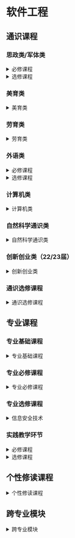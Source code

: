 # 软件工程

## 通识课程

### 思政类/军体类

<details>
<summary>必修课程</summary>
<a><p style="font-size:16px;color:grey">形势与政策I</p></a>

<a><p style="font-size:16px;color:grey">思想道德与法治</p></a>

<a><p style="font-size:16px;color:grey">中国近现代史纲要</p></a>

<a><p style="font-size:16px;color:grey">马克思主义基本原理</p></a>

<a><p style="font-size:16px;color:grey">毛泽东思想和中国特色社会主义理论体系概论</p></a>

<a><p style="font-size:16px;color:grey">习近平新时代中国特色社会主义思想概论</p></a>

<a><p style="font-size:16px;color:grey">形势与政策II</p></a>

<a><p style="font-size:16px;color:grey">军事理论</p></a>
</details>


<details>
<summary>选修课程</summary>
<a><p style="font-size:16px;color:grey">中国改革开放史</p></a>

<a><p style="font-size:16px;color:grey">新中国史</p></a>

<a><p style="font-size:16px;color:grey">中国共产党历史</p></a>

<a><p style="font-size:16px;color:grey">社会主义发展史</p></a>
</details>

### 美育类

<details>
<summary>美育类</summary>
<p style="font-size:16px;color:grey">完善中...欢迎你的投稿</p>
</details>

### 劳育类

<details>
<summary>劳育类</summary>
<p style="font-size:16px;color:grey">完善中...欢迎你的投稿</p>
</details>

### 外语类

<details>
<summary>必修课程</summary>

<a><p style="font-size:16px;color:grey">英语水平测试</p></a>

</details>

<details>
<summary>选修课程</summary>

<a><p style="font-size:16px;color:grey">大学英语III</p></a>

<a><p style="font-size:16px;color:grey">大学英语IV</p></a>

<a><p style="font-size:16px;color:grey">或其他课程号带"F"的课程</p></a>

</details>

### 计算机类

<details>
<summary>计算机类</summary>

<a><p style="font-size:16px;color:grey">C程序设计基础</p></a>

<a><p style="font-size:16px;color:grey">程序设计专题（22届）</p></a>

</details>


### 自然科学通识类

<details>
<summary>自然科学通识类</summary>
<a><p style="font-size:16px;color:grey">微积分（甲）Ⅰ</p></a>

<a><p style="font-size:16px;color:grey">线性代数（甲）</p></a>

<a><p style="font-size:16px;color:grey">大学物理（乙）Ⅰ</p></a>

<a><p style="font-size:16px;color:grey">微积分（甲）Ⅱ</p></a>

<a><p style="font-size:16px;color:grey">大学物理（乙）Ⅱ</p></a>

<a><p style="font-size:16px;color:grey">大学物理实验</p></a>

</details>

### 创新创业类（22/23届）

<details>
<summary>创新创业类</summary>
<a><p style="font-size:16px;color:grey">创业基础</p></a>

<a><p style="font-size:16px;color:grey">创业启程</p></a>

<a><p style="font-size:16px;color:grey">创业实践：从0到1</p></a>

<a><p style="font-size:16px;color:grey">大学生KAB创业基础</p></a>

<a><p style="font-size:16px;color:grey">职业生涯规划</p></a>

<a><p style="font-size:16px;color:grey">创新创业实践启蒙</p></a>

</details>

### 通识选修课程

<details>
<summary>通识选修课程</summary>
<p style="font-size:16px;color:grey">完善中...欢迎你的投稿</p>
</details>

## 专业课程

### 专业基础课程

<details>
<summary>专业基础课程</summary>
<a><p style="font-size:16px;color:grey">离散数学及其应用</p></a>

<a><p style="font-size:16px;color:grey">概率论与数理统计（23届）</p></a>

<a><p style="font-size:16px;color:grey">数据结构基础</p></a>

<a><p style="font-size:16px;color:grey">面向对象程序设计</p></a>

</details>

### 专业必修课程

<details>
<summary>专业必修课程</summary>
<a><p style="font-size:16px;color:grey">高级数据结构与算法分析</p></a>

<a><p style="font-size:16px;color:grey">数据库系统</p></a>

<a><p style="font-size:16px;color:grey">计算机系统原理</p></a>

<a><p style="font-size:16px;color:grey">软件工程基础</p></a>

<a><p style="font-size:16px;color:grey">操作系统</p></a>

<a><p style="font-size:16px;color:grey">计算机网络</p></a>

<a><p style="font-size:16px;color:grey">大规模信息系统构建技术导论</p></a>

<a><p style="font-size:16px;color:grey">信息安全原理</p></a>

<a><p style="font-size:16px;color:grey">物联网技术基础与应用开发</p></a>

</details>

### 专业选修课程

<details>
<summary>信息安全技术</summary>
<a><p style="font-size:16px;color:grey">软件质量保证与测试</p></a>

<a><p style="font-size:16px;color:grey">软件工程管理</p></a>

<a><p style="font-size:16px;color:grey">软件需求工程</p></a>

<a><p style="font-size:16px;color:grey">Java应用技术</p></a>

<a><p style="font-size:16px;color:grey">B/S体系软件设计</p></a>

<a><p style="font-size:16px;color:grey">移动平台开发技术</p></a>

<a><p style="font-size:16px;color:grey">大规模信息系统开发试验</p></a>

<a><p style="font-size:16px;color:grey">中间件技术</p></a>

<a><p style="font-size:16px;color:grey">安全编程技术</p></a>

<a><p style="font-size:16px;color:grey">区块链与数字货币</p></a>

<a><p style="font-size:16px;color:grey">数据驱动安全</p></a>

<a><p style="font-size:16px;color:grey">共同基金概论</p></a>

<a><p style="font-size:16px;color:grey">网络安全原理与实践</p></a>

<a><p style="font-size:16px;color:grey">信息安全综合实验</p></a>

<a><p style="font-size:16px;color:grey">信息安全管理</p></a>

<a><p style="font-size:16px;color:grey">外汇交易系统</p></a>

<a><p style="font-size:16px;color:grey">数字逻辑设计</p></a>

<a><p style="font-size:16px;color:grey">服务科学导论</p></a>

<a><p style="font-size:16px;color:grey">图像信息处理（23届）</p></a>

<a><p style="font-size:16px;color:grey">数值分析</p></a>

<a><p style="font-size:16px;color:grey">技术沟通</p></a>

<a><p style="font-size:16px;color:grey">大模型基础</p></a>

<a><p style="font-size:16px;color:grey">计算机动画</p></a>

<a><p style="font-size:16px;color:grey">汇编与接口</p></a>

<a><p style="font-size:16px;color:grey">机器学习（23届）</p></a>

<a><p style="font-size:16px;color:grey">计算机视觉导论（23届）</p></a>

<a><p style="font-size:16px;color:grey">编程语言原理</p></a>

<a><p style="font-size:16px;color:grey">量子计算理论基础与软件系统</p></a>

<a><p style="font-size:16px;color:grey">计算机系统结构</p></a>

<a><p style="font-size:16px;color:grey">编译原理</p></a>

<a><p style="font-size:16px;color:grey">自然语言处理导论（23届）</p></a>

<a><p style="font-size:16px;color:grey">大数据存储与计算技术</p></a>

<a><p style="font-size:16px;color:grey">嵌入式系统</p></a>

<a><p style="font-size:16px;color:grey">职业发展规划讲座</p></a>

<a><p style="font-size:16px;color:grey">计算机科学思想史</p></a>

<a><p style="font-size:16px;color:grey">数据挖掘导论</p></a>

<a><p style="font-size:16px;color:grey">开源软件</p></a>

<a><p style="font-size:16px;color:grey">大数据分析与应用</p></a>

<a><p style="font-size:16px;color:grey">科研实践I（23届）</p></a>

<a><p style="font-size:16px;color:grey">科研实践II（23届）</p></a>

</details>


### 实践教学环节

<details>
<summary>必修课程</summary>

<a><p style="font-size:16px;color:grey">认识实习</p></a>

<a><p style="font-size:16px;color:grey">企业实习</p></a>

</details>

<details>
<summary>选修课程</summary>


<a><p style="font-size:16px;color:grey">计算机系统概论</p></a>

<a><p style="font-size:16px;color:grey">课程综合实践Ⅰ</p></a>

<a><p style="font-size:16px;color:grey">项目实训</p></a>

</details>

## 个性修读课程

<details>
<summary>个性修读课程</summary>
<p style="font-size:16px;color:grey">完善中...欢迎你的投稿</p>
</details>

## 跨专业模块

<details>
<summary>跨专业模块</summary>
<p style="font-size:16px;color:grey">完善中...欢迎你的投稿</p>
</details>